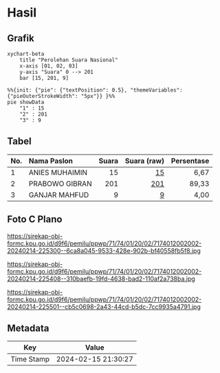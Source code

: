 # Hasil

## Grafik

```mermaid
xychart-beta
    title "Perolehan Suara Nasional"
    x-axis [01, 02, 03]
    y-axis "Suara" 0 --> 201
    bar [15, 201, 9]
```

```mermaid
%%{init: {"pie": {"textPosition": 0.5}, "themeVariables": {"pieOuterStrokeWidth": "5px"}} }%%
pie showData
    "1" : 15
    "2" : 201
    "3" : 9
```

## Tabel

| No. | Nama Paslon    | Suara | Suara (raw) | Persentase |
|:--- |:-------------- | -----:| -----------:| ----------:|
| 1   | ANIES MUHAIMIN | 15    | [15][p-1]   | 6,67       |
| 2   | PRABOWO GIBRAN | 201   | [201][p-2]  | 89,33      |
| 3   | GANJAR MAHFUD  | 9     | [9][p-3]    | 4,00       |


[p-1]: https://github.com/gigit-pemilu/pemilu-2024/blob/main/pilpres/hitung-suara/sub/71-sulawesi-utara/sub/74-kota-kotamobagu/sub/01-kotamobagu-utara/sub/2002-bilalang-dua/sub/002-tps/sub/paslon-1.txt
[p-2]: https://github.com/gigit-pemilu/pemilu-2024/blob/main/pilpres/hitung-suara/sub/71-sulawesi-utara/sub/74-kota-kotamobagu/sub/01-kotamobagu-utara/sub/2002-bilalang-dua/sub/002-tps/sub/paslon-2.txt
[p-3]: https://github.com/gigit-pemilu/pemilu-2024/blob/main/pilpres/hitung-suara/sub/71-sulawesi-utara/sub/74-kota-kotamobagu/sub/01-kotamobagu-utara/sub/2002-bilalang-dua/sub/002-tps/sub/paslon-3.txt

## Foto C Plano

https://sirekap-obj-formc.kpu.go.id/d9f6/pemilu/ppwp/71/74/01/20/02/7174012002002-20240214-225300--6ca8a045-9533-428e-902b-bf40558fb5f8.jpg

https://sirekap-obj-formc.kpu.go.id/d9f6/pemilu/ppwp/71/74/01/20/02/7174012002002-20240214-225408--310baefb-19fd-4638-bad2-110af2a738ba.jpg

https://sirekap-obj-formc.kpu.go.id/d9f6/pemilu/ppwp/71/74/01/20/02/7174012002002-20240214-225501--cb5c0698-2a43-44cd-b5dc-7cc9935a4791.jpg


## Metadata

| Key        | Value               |
| ---------- | ------------------- |
| Time Stamp | 2024-02-15 21:30:27 |



